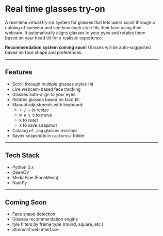 #  Real time glasses try-on 

A real-time virtual try-on system for glasses that lets users scroll through a catalog of eyewear and see how each style fits their face using their webcam. It automatically aligns glasses to your eyes and rotates them based on your head tilt for a realistic experience.

**Recommendation system coming soon!** Glasses will be auto-suggested based on face shape and preferences.

---

## Features

- Scroll through multiple glasses styles (`N`)
- Live webcam-based face tracking
- Glasses auto-align to your eyes
- Rotates glasses based on face tilt
- Manual adjustments with keyboard:
  - `+ / -` to resize
  - `W A S D` to move
  - `R` to reset
  - `S` to save snapshot
- Catalog of `.png` glasses overlays
- Saves snapshots in `captures/` folder

---

## Tech Stack

- Python 3.x
- OpenCV
- MediaPipe (FaceMesh)
- NumPy

---

## Coming Soon

  - Face shape detection
  - Glasses recommendation engine
  - tyle filters by frame type (round, square, etc.)
  - Streamlit web interface

